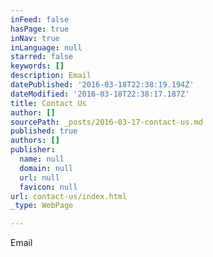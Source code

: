```yaml
---
inFeed: false
hasPage: true
inNav: true
inLanguage: null
starred: false
keywords: []
description: Email
datePublished: '2016-03-18T22:38:19.194Z'
dateModified: '2016-03-18T22:38:17.187Z'
title: Contact Us
author: []
sourcePath: _posts/2016-03-17-contact-us.md
published: true
authors: []
publisher:
  name: null
  domain: null
  url: null
  favicon: null
url: contact-us/index.html
_type: WebPage

---
```

Email
